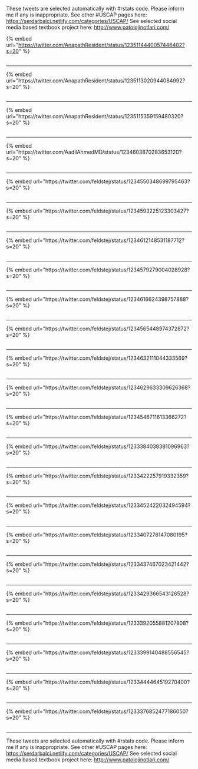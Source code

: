 

These tweets are selected automatically with #rstats code. Please inform me if any is inappropriate.
See other #USCAP pages here: https://serdarbalci.netlify.com/categories/USCAP/ 
See selected social media based textbook project here: http://www.patolojinotlari.com/

{% embed url="https://twitter.com/AnapathResident/status/1235114440057446402?s=20" %}<br>
<br>
<hr>
{% embed url="https://twitter.com/AnapathResident/status/1235113020944084992?s=20" %}<br>
<br>
<hr>
{% embed url="https://twitter.com/AnapathResident/status/1235115359159480320?s=20" %}<br>
<br>
<hr>
{% embed url="https://twitter.com/AadilAhmedMD/status/1234603870283653120?s=20" %}<br>
<br>
<hr>
{% embed url="https://twitter.com/feldstej/status/1234550348699795463?s=20" %}<br>
<br>
<hr>
{% embed url="https://twitter.com/feldstej/status/1234593225123303427?s=20" %}<br>
<br>
<hr>
{% embed url="https://twitter.com/feldstej/status/1234612148531187712?s=20" %}<br>
<br>
<hr>
{% embed url="https://twitter.com/feldstej/status/1234579279004028928?s=20" %}<br>
<br>
<hr>
{% embed url="https://twitter.com/feldstej/status/1234616624398757888?s=20" %}<br>
<br>
<hr>
{% embed url="https://twitter.com/feldstej/status/1234565448974372872?s=20" %}<br>
<br>
<hr>
{% embed url="https://twitter.com/feldstej/status/1234632111044333569?s=20" %}<br>
<br>
<hr>
{% embed url="https://twitter.com/feldstej/status/1234629633309626368?s=20" %}<br>
<br>
<hr>
{% embed url="https://twitter.com/feldstej/status/1234546711613366272?s=20" %}<br>
<br>
<hr>
{% embed url="https://twitter.com/feldstej/status/1233384038381096963?s=20" %}<br>
<br>
<hr>
{% embed url="https://twitter.com/feldstej/status/1233422257919332359?s=20" %}<br>
<br>
<hr>
{% embed url="https://twitter.com/feldstej/status/1233452422032494594?s=20" %}<br>
<br>
<hr>
{% embed url="https://twitter.com/feldstej/status/1233407278147080195?s=20" %}<br>
<br>
<hr>
{% embed url="https://twitter.com/feldstej/status/1233437467023421442?s=20" %}<br>
<br>
<hr>
{% embed url="https://twitter.com/feldstej/status/1233429366543126528?s=20" %}<br>
<br>
<hr>
{% embed url="https://twitter.com/feldstej/status/1233392055881207808?s=20" %}<br>
<br>
<hr>
{% embed url="https://twitter.com/feldstej/status/1233399140488556545?s=20" %}<br>
<br>
<hr>
{% embed url="https://twitter.com/feldstej/status/1233444464519270400?s=20" %}<br>
<br>
<hr>
{% embed url="https://twitter.com/feldstej/status/1233376852477186050?s=20" %}<br>
<br>
<hr>


These tweets are selected automatically with #rstats code. Please inform me if any is inappropriate.
See other #USCAP pages here: https://serdarbalci.netlify.com/categories/USCAP/ 
See selected social media based textbook project here: http://www.patolojinotlari.com/
